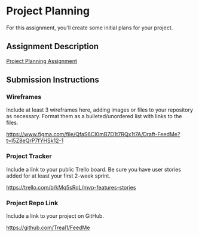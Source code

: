 # Project Planning
For this assignment, you'll create some initial plans for your project.

## Assignment Description
[Project Planning Assignment](https://education.launchcode.org/liftoff/modules/assignments/project-planning)

## Submission Instructions

### Wireframes

Include at least 3 wireframes here, adding images or files to your repository as necessary. Format them as a bulleted/unordered list with links to the files.

https://www.figma.com/file/QfaS6CI0mB7D1t7RQx1t7A/Draft-FeedMe?t=I5Z8eQrP7fYHSk12-1

### Project Tracker

Include a link to your public Trello board. Be sure you have user stories added for at least your first 2-week sprint.

https://trello.com/b/kMq5sRqL/mvp-features-stories

### Project Repo Link

Include a link to your project on GitHub.

https://github.com/Treal1/FeedMe
